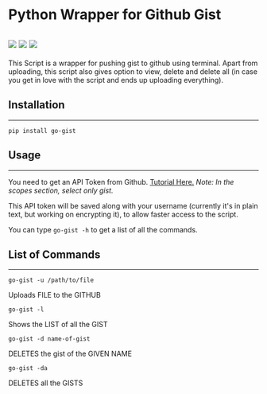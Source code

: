 # Python Wrapper for Github Gist
![](https://img.shields.io/pypi/pyversions/Django.svg)
![](https://img.shields.io/badge/pypi-v1-green.svg)
![](https://img.shields.io/github/license/mashape/apistatus.svg)
---

This Script is a wrapper for pushing gist to github using terminal. Apart from uploading, this script also gives option to view, delete and delete all (in case you get in love with the script and ends up uploading everything).


## Installation
---
`pip install go-gist`

## Usage
---
You need to get an API Token from Github.  [Tutorial Here.](https://help.github.com/articles/creating-a-personal-access-token-for-the-command-line/#creating-a-token) 
 _Note: In the scopes section, select only gist._


This API token will be saved along with your username (currently it's in plain text, but working on encrypting it), to allow faster access to the script.

You can type `go-gist -h` to get a list of all the commands.

## List of Commands
---


`go-gist -u /path/to/file` 

   Uploads FILE to the GITHUB


`go-gist -l` 

   Shows the LIST of all the GIST 


`go-gist -d name-of-gist`

   DELETES the gist of the GIVEN NAME 


`go-gist -da`

   DELETES all the GISTS
